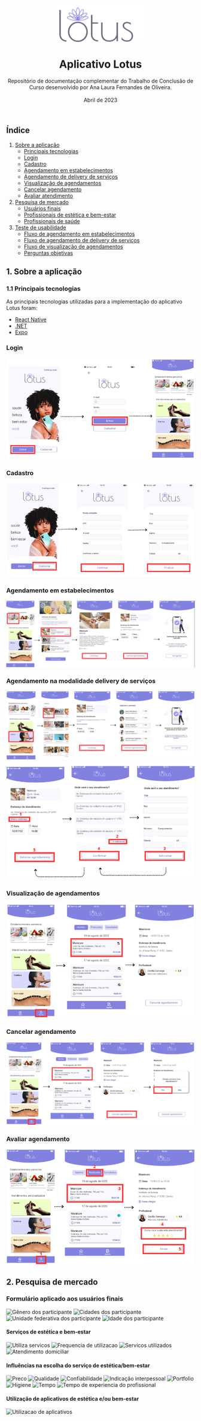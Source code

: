 <p align="center">
  <img src="resources\images\Aplicativo\logo.png" alt="logotipo_lotus" width="auto" height="100">
  <h1 align="center">Aplicativo Lotus</h1>
  <p align="center">
    Repositório de documentação complementar do Trabalho de Conclusão de Curso desenvolvido por Ana Laura Fernandes de Oliveira.
    <br /><br />
    Abril de 2023
  </p>
</p>

<br />

## Índice

1. [Sobre a aplicação](#sobre-a-aplicação)
    - [Principais tecnologias](#principais-tecnologias)
    - [Login](#login)
    - [Cadastro](#cadastro)
    - [Agendamento em estabelecimentos](#agendamento-estabelecimentos)
    - [Agendamento de delivery de serviços](#agendamento-personalizado)
    - [Visualização de agendamentos](#agenda)
    - [Cancelar agendamento](#cancelamento)
    - [Avaliar atendimento](#avaliação)
2. [Pesquisa de mercado](#pesquisa-mercado)
    - [Usuários finais](#usuarios)
    - [Profissionais de estética e bem-estar](#profissionais-estetica)
    - [Profissionais de saúde](#profissionais-saude)
3. [Teste de usabilidade](#teste-usabilidade)
    - [Fluxo de agendamento em estabelecimentos](#teste-agendamento-estabelecimentos)
    - [Fluxo de agendamento de delivery de serviços](#teste-agendamento-personalizado)
    - [Fluxo de visualização de agendamentos](#teste-visualização-de-agendamentos)
    - [Perguntas objetivas](#objetivas)


## 1. Sobre a aplicação
### 1.1 Principais tecnologias
As principais tecnologias utilizadas para a implementação do aplicativo Lotus foram:
- [React Native](https://reactnative.dev/)
- [.NET](https://dotnet.microsoft.com/pt-br/)
- [Expo](https://expo.dev/)

### Login
![Fluxo de login](resources\images\Fluxos\login.png)

### Cadastro
![Fluxo de cadastro](resources\images\Fluxos\cadastro.png)

### Agendamento em estabelecimentos 
![Fluxo de agendamento em estabelecimentos](resources\images\Fluxos\agendamento_estabelecimento.png)

### Agendamento na modalidade delivery de serviços
![Fluxo de agendamento na modalidade delivery de serviços](resources\images\Fluxos\agendamento_delivery.png)

![Alteração de endereço no fluxo de agendamento](resources\images\Fluxos\alterar_endereco.png)

### Visualização de agendamentos
![Fluxo de visualização de agendamentos](resources\images\Fluxos\visualizar_agendamento.png)

### Cancelar agendamento
![Fluxo de cancelamento de agendamento](resources\images\Fluxos\cancelar.png)

### Avaliar agendamento
![Fluxo de avaliação de agendamento](resources\images\Fluxos\avaliacao.png)

## 2. Pesquisa de mercado
### Formulário aplicado aos usuários finais
![Gênero dos participante](resources\images\Pesquisa_de_Mercado\Usuários\Estetica_e_bem-estar\genero.png)
![Cidades dos participante](resources\images\Pesquisa_de_Mercado\Usuários\Estetica_e_bem-estar\cidades.png)
![Unidade federativa dos participante](resources\images\Pesquisa_de_Mercado\Usuários\Estetica_e_bem-estar\uf.png)
![Idade dos participante](resources\images\Pesquisa_de_Mercado\Usuários\Estetica_e_bem-estar\idade.png)

#### Serviços de estética e bem-estar
![Utiliza servicos](resources\images\Pesquisa_de_Mercado\Usuários\Estetica_e_bem-estar\utiliza_servicos.png)
![Frequencia de utilizacao](resources\images\Pesquisa_de_Mercado\Usuários\Estetica_e_bem-estar\frequencia_utilizacao.png)
![Servicos utilizados](resources\images\Pesquisa_de_Mercado\Usuários\Estetica_e_bem-estar\servicos_utilizados.png)
![Atendimento domiciliar](resources\images\Pesquisa_de_Mercado\Usuários\Estetica_e_bem-estar\atendimento_domiciliar.png)

#### Influências na escolha do serviço de estética/bem-estar
![Preco](resources\images\Pesquisa_de_Mercado\Usuários\Estetica_e_bem-estar\preco.png)
![Qualidade](resources\images\Pesquisa_de_Mercado\Usuários\Estetica_e_bem-estar\qualidade.png)
![Confiabilidade](resources\images\Pesquisa_de_Mercado\Usuários\Estetica_e_bem-estar\confiabilidade.png)
![Indicação interpessoal](resources\images\Pesquisa_de_Mercado\Usuários\Estetica_e_bem-estar\indicacao.png)
![Portfolio](resources\images\Pesquisa_de_Mercado\Usuários\Estetica_e_bem-estar\portfolio.png)
![Higiene](resources\images\Pesquisa_de_Mercado\Usuários\Estetica_e_bem-estar\higiene.png)
![Tempo](resources\images\Pesquisa_de_Mercado\Usuários\Estetica_e_bem-estar\tempo.png)
![Tempo de experiencia do profissional](resources\images\Pesquisa_de_Mercado\Usuários\Estetica_e_bem-estar\experiencia.png)


#### Utilização de aplicativos de estética e/ou bem-estar
![Utilizacao de aplicativos](resources\images\Pesquisa_de_Mercado\Usuários\Estetica_e_bem-estar\utilizacao_aplicativo.png)